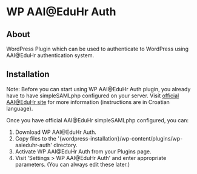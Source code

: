 # WP AAI@EduHr Auth
## About
WordPress Plugin which can be used to authenticate to WordPress 
using AAI@EduHr authentication system. 

## Installation
Note: Before you can start using WP AAI@EduHr Auth plugin, you already have to have simpleSAMLphp configured on your server.
      Visit [official AAI@EduHr site](http://www.aaiedu.hr/za-davatelje-usluga/za-web-aplikacije/kako-implementirati-autentikaciju-putem-sustava-aaieduhr-u-php)
      for more information (instructions are in Croatian language).

Once you have official AAI@EduHr simpleSAMLphp configured, you can:
1. Download WP AAI@EduHr Auth.
2. Copy files to the '{wordpress-installation}/wp-content/plugins/wp-aaieduhr-auth' directory.
3. Activate WP AAI@EduHr Auth from your Plugins page.
4. Visit 'Settings > WP AAI@EduHr Auth' and enter appropriate parameters. (You can always edit these later.)
